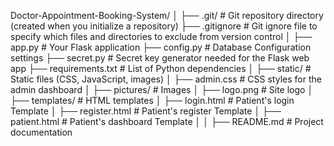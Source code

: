 Doctor-Appointment-Booking-System/
│
├── .git/               # Git repository directory (created when you initialize a repository)
├── .gitignore          # Git ignore file to specify which files and directories to exclude from version control
│
├── app.py              # Your Flask application
├── config.py           # Database Configuration settings
├── secret.py           # Secret key generator needed for the Flask web app
├── requirements.txt    # List of Python dependencies
│
├── static/             # Static files (CSS, JavaScript, images)
│   ├── admin.css       # CSS styles for the admin dashboard
│   ├── pictures/       # Images
│       ├── logo.png    # Site logo
│
├── templates/          # HTML templates
│   ├── login.html      # Patient's login Template
│   ├── register.html   # Patient's register Template
│   ├── patient.html    # Patient's dashboard Template
│
│
├── README.md           # Project documentation
